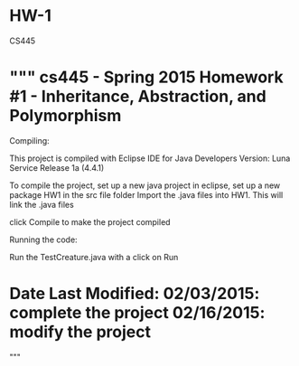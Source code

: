# HW-1
CS445

"""
cs445 - Spring 2015 Homework #1 - Inheritance, Abstraction, and Polymorphism
================================================================================

Compiling:

This project is compiled with Eclipse IDE for Java Developers
Version: Luna Service Release 1a (4.4.1)

To compile the project, set up a new java project in eclipse, 
set up a new package HW1 in the src file folder
Import the .java files into HW1. This will link the .java files

click Compile to make the project compiled

Running the code:

Run the TestCreature.java with a click on Run


Date Last Modified:
02/03/2015:   complete the project
02/16/2015:   modify the project
========================================================== 
"""
